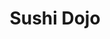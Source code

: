 ---
layout: place
title: "Sushi Dojo"
permalink: /north-carolina/shelby/sushi-dojo.html
stateAbbr: NC
stateName: North Carolina
cityName: Shelby
place_id: ChIJKU23lhggV4gRESOTFvvezC4
photos:
  - name: >-
      places/ChIJKU23lhggV4gRESOTFvvezC4/photos/AeeoHcLJqnJu_1z7kEVFStPQ_fqCXxiHFGJ54ELpQzryLoyDPAi8a17JT-k_O79ZaYVA9SN1MLd9w9zyfQwcTTVPsXdYuLdTnRUpWi8eAJMp_30E-GqfzHZbd2dlk7DvIU2bZkuUclkOqW73XWnkIm6zSpQsFO2v0aFJpezOCZwWqqQaDhD7otATRf9dSWyvz8BG7ot3bhoX97S6liu1IEXl3o9FiKD-_r_VlmxnSaDExuJS1zOf9FXdm-aO9L7MQ-zV9xjg4Q5Nozn8S6cb0p3BcBzFD-XcNHmkX6Mr3hwBEx0NI9u_fi-D_hFKpmfNy0nj54LGeiQ9lDEKsFIlKbmFdqI96_BQgBdFSeL62T2IYP56qKZunxDuzBkO5bvo3f4NTnRch1gn7rN_vr5wvHyMgpNbz_KxC9lgWv3QDV5j8x4Cab0
    widthPx: 4032
    heightPx: 3024
    authorAttributions:
      - displayName: Rodney Eaker
        uri: https://maps.google.com/maps/contrib/110773115621028479329
        photoUri: >-
          https://lh3.googleusercontent.com/a-/ALV-UjX2rlyLJfCBL77TiQY1uHvJFvhIIbzDeEDDMgI6A4a2W7rMunY=s100-p-k-no-mo
    flagContentUri: >-
      https://www.google.com/local/imagery/report/?cb_client=maps_api_places.places_api&image_key=!1e10!2sCIHM0ogKEICAgID4-P_szgE&hl=en-US
    googleMapsUri: >-
      https://www.google.com/maps/place//data=!3m4!1e2!3m2!1sCIHM0ogKEICAgID4-P_szgE!2e10!4m2!3m1!1s0x8857201896b74d29:0x2eccdefb16932311
  - name: >-
      places/ChIJKU23lhggV4gRESOTFvvezC4/photos/AeeoHcJ7J89hl-nN9L8Lr9qhyt73_YSF1tGbU0vJKosT-r7ucyxmdqjI2Hij2vMtMj_f6CVsCbNQ8qusJf47fjRa4-dw_b7bH_hDqDb60Ur0bDrqphkV1CqQXTbrr8omSm1E9oJToOjses6zqGTI4L7HsWI99mIgF0E2_Y76rIP3rWEKvmVsAb_EFboqq0KGKkgg_icTQOTi6n2OIzIs0FeqpGdLALQQr3nRwTXphkt5yw_lxIuSr4fRWonKY69cCC6R_k5t9lPnqNfzroGOmVir3rzw_G6rwx9PU8_VO78xGK4Wcw
    widthPx: 1819
    heightPx: 1023
    authorAttributions:
      - displayName: Sushi Dojo
        uri: https://maps.google.com/maps/contrib/112593171035932022579
        photoUri: >-
          https://lh3.googleusercontent.com/a-/ALV-UjVStTLiyqeBa9ARAW9cSnGtoBN2YXJ5PQWdCZwnyZm_Vd2XW3Rk=s100-p-k-no-mo
    flagContentUri: >-
      https://www.google.com/local/imagery/report/?cb_client=maps_api_places.places_api&image_key=!1e10!2sAF1QipOVJkf55gsNM3mioJQ0ShNAhAqfSdgRCROYlYnx&hl=en-US
    googleMapsUri: >-
      https://www.google.com/maps/place//data=!3m4!1e2!3m2!1sAF1QipOVJkf55gsNM3mioJQ0ShNAhAqfSdgRCROYlYnx!2e10!4m2!3m1!1s0x8857201896b74d29:0x2eccdefb16932311
  - name: >-
      places/ChIJKU23lhggV4gRESOTFvvezC4/photos/AeeoHcIDkrjWXp0FfuE4nO_7_5i-3E97LKBA5Pf8-J6PoeEixiK0D9OVjNxPaBwEfbvaSMzm1sEyEwY3ybXJb5LYhcpd3vvhl7nteU_BW72xklnzcjqkYweGnIzsF4NBEe7vs3KtH6fH6gr8bF4LW1waeiIf4XK4nIzNDxPysQgxNK9YgXsXDPgPAjzHuiJC2s0e20KvRfXz6rJUJbGONBUNqQQG5Qr6ggkZiZgz4BLHtwCVuXoU6AFG8t6n1F72DGx48wA1l83TNT_cmTA2oV48Vp6vr64RfGH8TWq0NSedWjUk1q9lqVPAi9CZLopWSh3sT7V-H9UTvJOYfV7i6wfJgx-bBZyZXfyDLoYEqeH6esIE6cl4aLkImRqQ8vZmT-ZHzvVtpRVo7tODvoxPbc82yINaKEnCWZKhDm01p6mQ-Nqh6Q
    widthPx: 3024
    heightPx: 4032
    authorAttributions:
      - displayName: Syl
        uri: https://maps.google.com/maps/contrib/100752830500335669189
        photoUri: >-
          https://lh3.googleusercontent.com/a-/ALV-UjWzq31VfWgg41bKAyXzpVnO_fdME5ZkaWCuo_pa6WwUr7vUjgVr=s100-p-k-no-mo
    flagContentUri: >-
      https://www.google.com/local/imagery/report/?cb_client=maps_api_places.places_api&image_key=!1e10!2sCIHM0ogKEICAgID9sdjaTg&hl=en-US
    googleMapsUri: >-
      https://www.google.com/maps/place//data=!3m4!1e2!3m2!1sCIHM0ogKEICAgID9sdjaTg!2e10!4m2!3m1!1s0x8857201896b74d29:0x2eccdefb16932311
  - name: >-
      places/ChIJKU23lhggV4gRESOTFvvezC4/photos/AeeoHcI3p2Tjm02IleTC2wgjRTMm3OL9UkjRY4ddnRJhCElT28667b6Cnb86NFHV0-Y-icogH4cnjObSXqiDgZwV-JlekE6C-QKsdcAla5dpwYMlH2Y6Uh7AagrEUsxGH_shIkRGcpK024Yrw4k1q1fCzqtUM7lWuN85h7lmVvg8JP5oeR9TVpTOOBcQyWZbPfou9NZJnwSppX_2BKfnDZ9cFaYzss4Vg77IVRE7E9j-sEuZnGHqNClCzLFihvXpt0EX_ykteZJKebI3Y7x0d8PPJFokAlnO5EEOUFp3BhFPq6JJyoaNJnKCcFiRhz5ahWWcmk2fiRa7q_bRTlMXalI8BCdvfCWCuJLOtZmrHmeLvjqEvHZi6ZysGHalv1w8b0EKrq5L06lBwTLVXeSLLmQUS2rkfN3D35VTLi2YjZVuuQWFcKGZ
    widthPx: 4032
    heightPx: 3024
    authorAttributions:
      - displayName: Devin Wentworth
        uri: https://maps.google.com/maps/contrib/100528257730931889822
        photoUri: >-
          https://lh3.googleusercontent.com/a-/ALV-UjXqtD3Z1G4kbKNXl7CULfXPQqLNnjjoGF2XRRQO7i3pcGc5OIRDCw=s100-p-k-no-mo
    flagContentUri: >-
      https://www.google.com/local/imagery/report/?cb_client=maps_api_places.places_api&image_key=!1e10!2sCIHM0ogKEICAgIDUnIbP5gE&hl=en-US
    googleMapsUri: >-
      https://www.google.com/maps/place//data=!3m4!1e2!3m2!1sCIHM0ogKEICAgIDUnIbP5gE!2e10!4m2!3m1!1s0x8857201896b74d29:0x2eccdefb16932311
  - name: >-
      places/ChIJKU23lhggV4gRESOTFvvezC4/photos/AeeoHcJ41y_piO8Np1RPGbQdAJ8p0Ezpah5Aabw40fqtg2TVIhgH4u-oldAEQxMfxY3nrbXo18KGJlyL1KDvcFhlq7_vlVMytYoDlXyj8K3W6LuE_7FCfvGgbrxKYeZBNh2mdyT1i7l-qxfRrEhUmhV9vX3jL3crCFphupVI5DxLrYd71LJLozAo_ROrsZfANY0c4XgsAA07V07lH43VL2u7cvqm4TI6kp09SGN8F-iaNHqGaTY1hyANmTCv4hOSSQVBbSIzliGx9SNEr_gpxSShn-l7BJL_n3Cw8iCgpyuja47yuw8olYjKny0V0uh9o0Ej-2IkEajJn7YpN1xbKbJl3uEGFG_C7bXR_0vQD_Se_1M-t5u58AZK26Kd9pes6CNpOgQcoQAKVXkZgUNnAZfvXXwxG6UQ4T6BEuRMG1hlL_Au3vMP
    widthPx: 3023
    heightPx: 4031
    authorAttributions:
      - displayName: Michael Breedlove
        uri: https://maps.google.com/maps/contrib/105248533069578579427
        photoUri: >-
          https://lh3.googleusercontent.com/a-/ALV-UjU-Lkjt4Uy3SbdVZOxO2LzP6xpMyNqSrwpQXz7Rp1fp1lqEACQ=s100-p-k-no-mo
    flagContentUri: >-
      https://www.google.com/local/imagery/report/?cb_client=maps_api_places.places_api&image_key=!1e10!2sCIHM0ogKEICAgIDviLPg1wE&hl=en-US
    googleMapsUri: >-
      https://www.google.com/maps/place//data=!3m4!1e2!3m2!1sCIHM0ogKEICAgIDviLPg1wE!2e10!4m2!3m1!1s0x8857201896b74d29:0x2eccdefb16932311
  - name: >-
      places/ChIJKU23lhggV4gRESOTFvvezC4/photos/AeeoHcKkfQ7eu_wj3rUwbTvhBQRxXz_ciItfb0vYXuV8PdwaHGInmixR0c2Ej2cE6b6kI3ujyvUVAkA3qfm3M66RFglULwegQKM0uf74sjuaPn73BaswDkiGPhOW463yyF59tMnzsZ5Br85BYLwW7WD1xZJ0tcWb9VtyJRRgGMM3vEOce5MoWhjESua93IJEJkkOs7lWt1E7WuRclErqJIfudZdXQAvMtEzLFdv-UDTorbSeza9YLQ69zpa3iWRkQJ8W8g-f6apFhJiYboQ5Z1biSJJ8g1MuU6zMYDP406jIiamZhy5-Rc47XnrKgc_csalkUylhP0CEz7L1omKrGSXBhKsJq0WHCXX5ngysPwxNUdgyTjAmhgbgs2sSXc1_tuZVdLoj3Q8pdxdm5ZiArn5GJJ0V6-KQm7IH0JVP-ceSp2xpfQ
    widthPx: 4032
    heightPx: 3024
    authorAttributions:
      - displayName: Rick M
        uri: https://maps.google.com/maps/contrib/118414172056096581784
        photoUri: >-
          https://lh3.googleusercontent.com/a/ACg8ocJJ6vZbg5CLSW-XGNt_1g_980IR6wD0TB-Y4bTWznWN_OeGcA=s100-p-k-no-mo
    flagContentUri: >-
      https://www.google.com/local/imagery/report/?cb_client=maps_api_places.places_api&image_key=!1e10!2sCIHM0ogKEICAgICRzJz7Mg&hl=en-US
    googleMapsUri: >-
      https://www.google.com/maps/place//data=!3m4!1e2!3m2!1sCIHM0ogKEICAgICRzJz7Mg!2e10!4m2!3m1!1s0x8857201896b74d29:0x2eccdefb16932311
  - name: >-
      places/ChIJKU23lhggV4gRESOTFvvezC4/photos/AeeoHcLmZLcWiUW3srryBo2TcKoaVPfEpaGcCyJI5-g1kFTmqkoyFDcbE-X57f9VZBOBd_X56ECIqe77H_vmItdkKHlFGuXhD5Ci5V2AKezYqvpPLUdGv5vW3SAt2nFq_t7Uluac9OpuLbskwDYOoazuD9DXEPNORy7zScPBamdUIkEjEMDcmDYcWtD5xbJvS2gg5247XklNSDEw4mik0pE9G0rJjhD7gmNG7deyRzL6KBqdJI9kMaHaE9TpKat1wo5OUtHMuNoYPnr5tIVfgCbaLjkLYpoMG37pfWn77yjx5VQK0wJemamA7vezTIm3Qy9OyLfjBxO1qyQacx2oMiP-rF81vsOiiCb5kBKEJ0Zx4cCvIM8jiv_zfGJ-DXV0TJJg6Eedoe5NAD7R8HET2jrqm0C1SNj8tVE8nFb9_P7DjD1mw0Nd
    widthPx: 4032
    heightPx: 3024
    authorAttributions:
      - displayName: chris ellison
        uri: https://maps.google.com/maps/contrib/109941051798724122007
        photoUri: >-
          https://lh3.googleusercontent.com/a-/ALV-UjXhH5xTkV523Lw_cwb2fK67fR6zBCH_zk7Y3L4J9B5Yc9cxxU9y=s100-p-k-no-mo
    flagContentUri: >-
      https://www.google.com/local/imagery/report/?cb_client=maps_api_places.places_api&image_key=!1e10!2sCIHM0ogKEICAgIC8mrPIlQE&hl=en-US
    googleMapsUri: >-
      https://www.google.com/maps/place//data=!3m4!1e2!3m2!1sCIHM0ogKEICAgIC8mrPIlQE!2e10!4m2!3m1!1s0x8857201896b74d29:0x2eccdefb16932311
  - name: >-
      places/ChIJKU23lhggV4gRESOTFvvezC4/photos/AeeoHcKNkjNcdQpshGGotLF5-2_OxnfG4o_ySzEN-v4vXBR8NefTlJ-OxxFelfyMt3zAi1BLZydHSzrVXyPvCzI5EBe9rgeCpXP_D_LH4sM9Yu0IV8CqtJDluDWMh1BFcWEjBtc38l83hFtoVvwesm_zL6Y9lrv7ZZSSfZuOeheIDzAEFW8AQbhvt0MkBrEWvgeSYWm647yPoQhsYVyfn2o18MQiyc6bKM-UJiLhQv-xCWCPAgrmUqW7Z5XHQpru3l-G1Q9v1z8DPInV81LuD2HzdbxE6eI5NwLJ3tAHQg4_kTBwlgesKtzX52qprDSvc-4Z-RyP0eiiDREznZDFbh4fAlbuwQt_LQIznPlpuDp6RIHOG3L4aeuQnymVcpGgiYAiKhtYVNm6hgebQTmnR1iMWHADt5rrGDKmvvXvqwzkRBu3oC0Y
    widthPx: 3060
    heightPx: 4080
    authorAttributions:
      - displayName: Tiffaney Summey
        uri: https://maps.google.com/maps/contrib/107609588923518704380
        photoUri: >-
          https://lh3.googleusercontent.com/a/ACg8ocJ9PUcJJ3hA9dvQw_kziJMtU-zFcDgbdC47Nv32HRAA3AMI6w=s100-p-k-no-mo
    flagContentUri: >-
      https://www.google.com/local/imagery/report/?cb_client=maps_api_places.places_api&image_key=!1e10!2sCIHM0ogKEICAgICl_pX4yQE&hl=en-US
    googleMapsUri: >-
      https://www.google.com/maps/place//data=!3m4!1e2!3m2!1sCIHM0ogKEICAgICl_pX4yQE!2e10!4m2!3m1!1s0x8857201896b74d29:0x2eccdefb16932311
  - name: >-
      places/ChIJKU23lhggV4gRESOTFvvezC4/photos/AeeoHcJTPpt5nf1lxqlfBqUVAdszf0mHhM0sFjiOC2vCEBHpiHstL_vTcyBK50vD_EQ9d2g8FaYs5ntc6qbH3JyhdInT67lWkD83NYUFmWlQZv16wO0SXhtTUTmt5zdLyH4Ri8nWx-edSQsZ1xz1Q0tUatczI6GtP1pU3TOBbsQBb0yOpSewE0a6P9l9rw2Dvv4mSUD2qwUEUnGz_fFisYCZ_FcLkLdewNPNmLtsl0T6lc9MlHlpH8EaT2WRmM1tCpQXGbMtfmtO1KLYzTbZsfEGEWr3T9k1ksoB6WlMzVP-JjyE1_5xSulAIrZ2cCjkvxu4Urs-o2dz-u1eR-FYHOOBWZM_6zuX6rVD4NRgyPmSlHTVKSSkef6yQV29G2aGK6c0uSNIP28AjJkh0Dx1cdJG9MgxFVV6bE5zqj2G44dE67A
    widthPx: 4032
    heightPx: 2268
    authorAttributions:
      - displayName: Vegan Linked
        uri: https://maps.google.com/maps/contrib/111287926641228336965
        photoUri: >-
          https://lh3.googleusercontent.com/a-/ALV-UjXSAPgajN84BgoQQA9OnjIOL8-HqZJu38SkY8DgBGLRrd8ZEoCa=s100-p-k-no-mo
    flagContentUri: >-
      https://www.google.com/local/imagery/report/?cb_client=maps_api_places.places_api&image_key=!1e10!2sCIHM0ogKEICAgICciJq2IQ&hl=en-US
    googleMapsUri: >-
      https://www.google.com/maps/place//data=!3m4!1e2!3m2!1sCIHM0ogKEICAgICciJq2IQ!2e10!4m2!3m1!1s0x8857201896b74d29:0x2eccdefb16932311
  - name: >-
      places/ChIJKU23lhggV4gRESOTFvvezC4/photos/AeeoHcJQ4owNw951pNEBeP-uCrFtLJidKp6ORsCYavlTaddLX-Qd_joShTF4fkjS_AZAYiTxVQxs7xd3O4Cmin5obeVnaT6t6AebWLR7hQ9Ul_gYiuzWJHoEWkvx_gaJlJToJiIG0pcQcpwdRDxiKLj2vqUmdvNV6vBPkchUyPcME3-GARlkKgxE_u7nruDjn4HlanXLI5QT1DzhEQVsukJ-yrTue8xhyQXRGk5brHkhWqZqvG7YLFlTotLuG3QrDNfn6PJ1tDwaqLGkHDI5i2jM0pxAnFCr4Kvo7vtZKbZdWIl8lRNrn6mBd8OGI_Vg828pEjXoQzbud-X6CNBiqR581vLdZifv0MuPe-x8Qqu3LIRQ6-ZJ-Hmk5oqGB3L9ki48kG-eHUQaHIbMgE3iOhHb9IpTmLYMhaSJsLeF09sJCIUQgw
    widthPx: 3024
    heightPx: 4032
    authorAttributions:
      - displayName: S Love
        uri: https://maps.google.com/maps/contrib/104605968099460487955
        photoUri: >-
          https://lh3.googleusercontent.com/a-/ALV-UjWU5yCsP6pxaVKjslfNQZl5AbTAX9C7XybN-DDYA0ZukCUd2anl=s100-p-k-no-mo
    flagContentUri: >-
      https://www.google.com/local/imagery/report/?cb_client=maps_api_places.places_api&image_key=!1e10!2sCIHM0ogKEICAgIDX1sKXRA&hl=en-US
    googleMapsUri: >-
      https://www.google.com/maps/place//data=!3m4!1e2!3m2!1sCIHM0ogKEICAgIDX1sKXRA!2e10!4m2!3m1!1s0x8857201896b74d29:0x2eccdefb16932311
address: '302 E Dixon Blvd # 7, Shelby, NC 28152, USA'
street: '302 E Dixon Blvd # 7'
city: Shelby
state: NC
zip: '28152'
country: USA
neighborhood: null
latitude: '35.276530'
longitude: '-81.536801'
accessibility_options:
  wheelchairAccessibleParking: true
  wheelchairAccessibleRestroom: true
  wheelchairAccessibleSeating: true
business_status: OPERATIONAL
name: Sushi Dojo
google_maps_links:
  directionsUri: >-
    https://www.google.com/maps/dir//''/data=!4m7!4m6!1m1!4e2!1m2!1m1!1s0x8857201896b74d29:0x2eccdefb16932311!3e0
  placeUri: https://maps.google.com/?cid=3372315390990557969
  writeAReviewUri: >-
    https://www.google.com/maps/place//data=!4m3!3m2!1s0x8857201896b74d29:0x2eccdefb16932311!12e1
  reviewsUri: >-
    https://www.google.com/maps/place//data=!4m4!3m3!1s0x8857201896b74d29:0x2eccdefb16932311!9m1!1b1
  photosUri: >-
    https://www.google.com/maps/place//data=!4m3!3m2!1s0x8857201896b74d29:0x2eccdefb16932311!10e5
primary_type: Sushi Restaurant
opening_hours:
  regular: null
  current: null
secondary_opening_hours:
  regular:
    weekdayDescriptions: null
    type: null
  current:
    weekdayDescriptions: null
    type: null
phone: (704) 487-0608
price_level: PRICE_LEVEL_MODERATE
price_range: $10 &ndash; $20
rating: '4.1'
rating_count: 854
website: https://www.sushidojo.com/
description: >-
  Casual restaurant with a bar & Asian fare ranging from specialty rolls to
  Korean-inspired tacos.
reviews:
  - name: >-
      places/ChIJKU23lhggV4gRESOTFvvezC4/reviews/ChdDSUhNMG9nS0VJQ0FnTURJcUs2OC1RRRAB
    relativePublishTimeDescription: a week ago
    rating: 5
    text:
      text: >-
        The volcano, hee haw, and cowboy rolls are delicious! Definitely
        recommend the fried gyoza as well. Service is always great here no
        complaints. Our server Abbie was super sweet and fast with service! Will
        definitely continue coming here.
      languageCode: en
    originalText:
      text: >-
        The volcano, hee haw, and cowboy rolls are delicious! Definitely
        recommend the fried gyoza as well. Service is always great here no
        complaints. Our server Abbie was super sweet and fast with service! Will
        definitely continue coming here.
      languageCode: en
    authorAttribution:
      displayName: Jess Sierra
      uri: https://www.google.com/maps/contrib/100730498748203337596/reviews
      photoUri: >-
        https://lh3.googleusercontent.com/a/ACg8ocIPTtuoBva8U2IRzg52W3O1_Wi2x2Ki5WtOKd1wRmhAbEEcl43q=s128-c0x00000000-cc-rp-mo
    publishTime: '2025-04-06T17:01:30.781803Z'
    flagContentUri: >-
      https://www.google.com/local/review/rap/report?postId=ChdDSUhNMG9nS0VJQ0FnTURJcUs2OC1RRRAB&d=17924085&t=1
    googleMapsUri: >-
      https://www.google.com/maps/reviews/data=!4m6!14m5!1m4!2m3!1sChdDSUhNMG9nS0VJQ0FnTURJcUs2OC1RRRAB!2m1!1s0x8857201896b74d29:0x2eccdefb16932311
  - name: >-
      places/ChIJKU23lhggV4gRESOTFvvezC4/reviews/ChZDSUhNMG9nS0VJQ0FnSUR2aUxQZ0Z3EAE
    relativePublishTimeDescription: 3 months ago
    rating: 5
    text:
      text: >-
        The food was very good. The lobster roll was excellent. They had a ton
        of DoorDash orders so we stuck with sushi and I could not have been
        happier. We will make another trip.
      languageCode: en
    originalText:
      text: >-
        The food was very good. The lobster roll was excellent. They had a ton
        of DoorDash orders so we stuck with sushi and I could not have been
        happier. We will make another trip.
      languageCode: en
    authorAttribution:
      displayName: Michael Breedlove
      uri: https://www.google.com/maps/contrib/105248533069578579427/reviews
      photoUri: >-
        https://lh3.googleusercontent.com/a-/ALV-UjU-Lkjt4Uy3SbdVZOxO2LzP6xpMyNqSrwpQXz7Rp1fp1lqEACQ=s128-c0x00000000-cc-rp-mo-ba2
    publishTime: '2024-12-17T02:55:10.825480Z'
    flagContentUri: >-
      https://www.google.com/local/review/rap/report?postId=ChZDSUhNMG9nS0VJQ0FnSUR2aUxQZ0Z3EAE&d=17924085&t=1
    googleMapsUri: >-
      https://www.google.com/maps/reviews/data=!4m6!14m5!1m4!2m3!1sChZDSUhNMG9nS0VJQ0FnSUR2aUxQZ0Z3EAE!2m1!1s0x8857201896b74d29:0x2eccdefb16932311
  - name: >-
      places/ChIJKU23lhggV4gRESOTFvvezC4/reviews/ChZDSUhNMG9nS0VJQ0FnTUNJXzZTWkxREAE
    relativePublishTimeDescription: a week ago
    rating: 5
    text:
      text: >-
        It was our first time and it was great! Abbie was our server and she was
        amazing!! Food, service and atmosphere were all great!
      languageCode: en
    originalText:
      text: >-
        It was our first time and it was great! Abbie was our server and she was
        amazing!! Food, service and atmosphere were all great!
      languageCode: en
    authorAttribution:
      displayName: kelly Hord
      uri: https://www.google.com/maps/contrib/104082124304712300251/reviews
      photoUri: >-
        https://lh3.googleusercontent.com/a/ACg8ocL3VTAjWhMiRrdAoHumps7bdBygGQLI10voosI4TgyKLVcq4g=s128-c0x00000000-cc-rp-mo
    publishTime: '2025-04-05T23:09:12.100089Z'
    flagContentUri: >-
      https://www.google.com/local/review/rap/report?postId=ChZDSUhNMG9nS0VJQ0FnTUNJXzZTWkxREAE&d=17924085&t=1
    googleMapsUri: >-
      https://www.google.com/maps/reviews/data=!4m6!14m5!1m4!2m3!1sChZDSUhNMG9nS0VJQ0FnTUNJXzZTWkxREAE!2m1!1s0x8857201896b74d29:0x2eccdefb16932311
  - name: >-
      places/ChIJKU23lhggV4gRESOTFvvezC4/reviews/ChdDSUhNMG9nS0VJQ0FnSUQ5c2RqYTlnRRAB
    relativePublishTimeDescription: a year ago
    rating: 3
    text:
      text: >-
        Service was good, but the focus on to-go pick up right when you walk in
        makes you feel like maybe they prefer that over dine-in. All of the food
        was very sweet. Specifically the sugar carrots with the hibachi was
        weird, the carrots tasted good but did not match the flavors I was
        looking for in what I ordered. The kids meal also came out much earlier
        than the other meals in our party so that felt awkward. Otherwise the
        service was very good and we enjoyed our sushi
      languageCode: en
    originalText:
      text: >-
        Service was good, but the focus on to-go pick up right when you walk in
        makes you feel like maybe they prefer that over dine-in. All of the food
        was very sweet. Specifically the sugar carrots with the hibachi was
        weird, the carrots tasted good but did not match the flavors I was
        looking for in what I ordered. The kids meal also came out much earlier
        than the other meals in our party so that felt awkward. Otherwise the
        service was very good and we enjoyed our sushi
      languageCode: en
    authorAttribution:
      displayName: Syl
      uri: https://www.google.com/maps/contrib/100752830500335669189/reviews
      photoUri: >-
        https://lh3.googleusercontent.com/a-/ALV-UjWzq31VfWgg41bKAyXzpVnO_fdME5ZkaWCuo_pa6WwUr7vUjgVr=s128-c0x00000000-cc-rp-mo-ba4
    publishTime: '2024-03-18T00:04:01.352796Z'
    flagContentUri: >-
      https://www.google.com/local/review/rap/report?postId=ChdDSUhNMG9nS0VJQ0FnSUQ5c2RqYTlnRRAB&d=17924085&t=1
    googleMapsUri: >-
      https://www.google.com/maps/reviews/data=!4m6!14m5!1m4!2m3!1sChdDSUhNMG9nS0VJQ0FnSUQ5c2RqYTlnRRAB!2m1!1s0x8857201896b74d29:0x2eccdefb16932311
  - name: >-
      places/ChIJKU23lhggV4gRESOTFvvezC4/reviews/ChZDSUhNMG9nS0VJQ0FnTUNJaDhTdUZnEAE
    relativePublishTimeDescription: a week ago
    rating: 5
    text:
      text: >-
        Abbie is the best server and the food is always amazing. She never
        messes up our order and works so hard. Seriously sweetest ever, makes
        our dining experience so good every time!
      languageCode: en
    originalText:
      text: >-
        Abbie is the best server and the food is always amazing. She never
        messes up our order and works so hard. Seriously sweetest ever, makes
        our dining experience so good every time!
      languageCode: en
    authorAttribution:
      displayName: Olivia Lefebvre
      uri: https://www.google.com/maps/contrib/110532167743174991909/reviews
      photoUri: >-
        https://lh3.googleusercontent.com/a/ACg8ocI1ADmjrLydz91LzRGOjOicrPkIR83VM2UEVnT--4lyL2NSQA=s128-c0x00000000-cc-rp-mo
    publishTime: '2025-04-05T02:16:29.030110Z'
    flagContentUri: >-
      https://www.google.com/local/review/rap/report?postId=ChZDSUhNMG9nS0VJQ0FnTUNJaDhTdUZnEAE&d=17924085&t=1
    googleMapsUri: >-
      https://www.google.com/maps/reviews/data=!4m6!14m5!1m4!2m3!1sChZDSUhNMG9nS0VJQ0FnTUNJaDhTdUZnEAE!2m1!1s0x8857201896b74d29:0x2eccdefb16932311
parking_options:
  freeParkingLot: true
  freeStreetParking: true
  valetParking: false
payment_options:
  acceptsDebitCards: true
  acceptsCashOnly: false
  acceptsNfc: true
allow_dogs: null
curbside_pickup: null
delivery: true
dine_in: true
good_for_children: true
good_for_groups: true
good_for_sports: null
live_music: null
menu_for_children: true
outdoor_seating: false
reservable: true
restroom: true
serves_beer: true
serves_breakfast: false
serves_brunch: false
serves_cocktails: true
serves_coffee: true
serves_dinner: true
serves_dessert: true
serves_lunch: true
serves_vegetarian_food: null
serves_wine: true
takeout: true

---